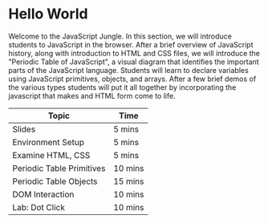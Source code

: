 # Hello World

Welcome to the JavaScript Jungle. In this section, we will introduce students to JavaScript in the browser. After a brief overview of JavaScript history, along with introduction to HTML and CSS files, we will introduce the "Periodic Table of JavaScript", a visual diagram that identifies the important parts of the JavaScript language. Students will learn to declare variables using JavaScript primitives, objects, and arrays. After a few brief demos of the various types students will put it all together by incorporating the javascript that makes and HTML form come to life.

| Topic                     | Time    |
| ------------------------- | ------- |
| Slides                    | 5 mins  |
| Environment Setup         | 5 mins  |
| Examine HTML, CSS         | 5 mins  |
| Periodic Table Primitives | 10 mins |
| Periodic Table Objects    | 15 mins |
| DOM Interaction           | 10 mins |
| Lab: Dot Click            | 10 mins |
